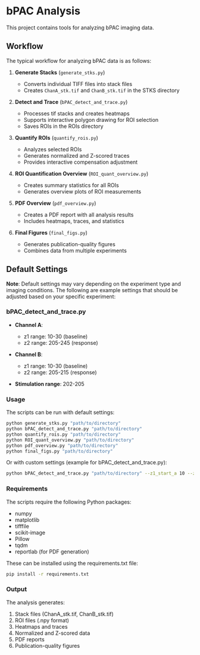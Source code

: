 # bPAC Analysis

This project contains tools for analyzing bPAC imaging data.

## Workflow

The typical workflow for analyzing bPAC data is as follows:

1. **Generate Stacks** (`generate_stks.py`)
   - Converts individual TIFF files into stack files
   - Creates `ChanA_stk.tif` and `ChanB_stk.tif` in the STKS directory

2. **Detect and Trace** (`bPAC_detect_and_trace.py`)
   - Processes tif stacks and creates heatmaps
   - Supports interactive polygon drawing for ROI selection
   - Saves ROIs in the ROIs directory

3. **Quantify ROIs** (`quantify_rois.py`)
   - Analyzes selected ROIs
   - Generates normalized and Z-scored traces
   - Provides interactive compensation adjustment

4. **ROI Quantification Overview** (`ROI_quant_overview.py`)
   - Creates summary statistics for all ROIs
   - Generates overview plots of ROI measurements

5. **PDF Overview** (`pdf_overview.py`)
   - Creates a PDF report with all analysis results
   - Includes heatmaps, traces, and statistics

6. **Final Figures** (`final_figs.py`)
   - Generates publication-quality figures
   - Combines data from multiple experiments

## Default Settings

**Note**: Default settings may vary depending on the experiment type and imaging conditions. The following are example settings that should be adjusted based on your specific experiment:

### bPAC_detect_and_trace.py

- **Channel A**:
  - z1 range: 10-30 (baseline)
  - z2 range: 205-245 (response)

- **Channel B**:
  - z1 range: 10-30 (baseline)
  - z2 range: 205-215 (response)

- **Stimulation range**: 202-205

### Usage

The scripts can be run with default settings:
```bash
python generate_stks.py "path/to/directory"
python bPAC_detect_and_trace.py "path/to/directory"
python quantify_rois.py "path/to/directory"
python ROI_quant_overview.py "path/to/directory"
python pdf_overview.py "path/to/directory"
python final_figs.py "path/to/directory"
```

Or with custom settings (example for bPAC_detect_and_trace.py):
```bash
python bPAC_detect_and_trace.py "path/to/directory" --z1_start_a 10 --z1_end_a 30 --z2_start_a 205 --z2_end_a 245 --z1_start_b 10 --z1_end_b 30 --z2_start_b 205 --z2_end_b 215 --z_stim_start 202 --z_stim_end 205
```

### Requirements

The scripts require the following Python packages:
- numpy
- matplotlib
- tifffile
- scikit-image
- Pillow
- tqdm
- reportlab (for PDF generation)

These can be installed using the requirements.txt file:
```bash
pip install -r requirements.txt
```

### Output

The analysis generates:
1. Stack files (ChanA_stk.tif, ChanB_stk.tif)
2. ROI files (.npy format)
3. Heatmaps and traces
4. Normalized and Z-scored data
5. PDF reports
6. Publication-quality figures
